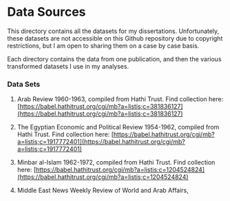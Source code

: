 # Data Sources
This directory contains all the datasets for my dissertations. Unfortunately, these datasets are not accessible on this Github repository due to copyright restrictions, but I am open to sharing them on a case by case basis. 

Each directory contains the data from one publication, and then the various transformed datasets I use in my analyses. 

### Data Sets


1. Arab Review 1960-1963, compiled from Hathi Trust. Find collection here: [https://babel.hathitrust.org/cgi/mb?a=listis;c=381836127](https://babel.hathitrust.org/cgi/mb?a=listis;c=381836127)

1. The Egyptian Economic and Political Review 1954-1962, compiled from Hathi Trust. Find collection here: [https://babel.hathitrust.org/cgi/mb?a=listis;c=1917772401](https://babel.hathitrust.org/cgi/mb?a=listis;c=1917772401)

1. Minbar al-Islam 1962-1972, compiled from Hathi Trust. Find collection here: [https://babel.hathitrust.org/cgi/mb?a=listis;c=1204524824](https://babel.hathitrust.org/cgi/mb?a=listis;c=1204524824)

1. Middle East News Weekly Review of World and Arab Affairs,